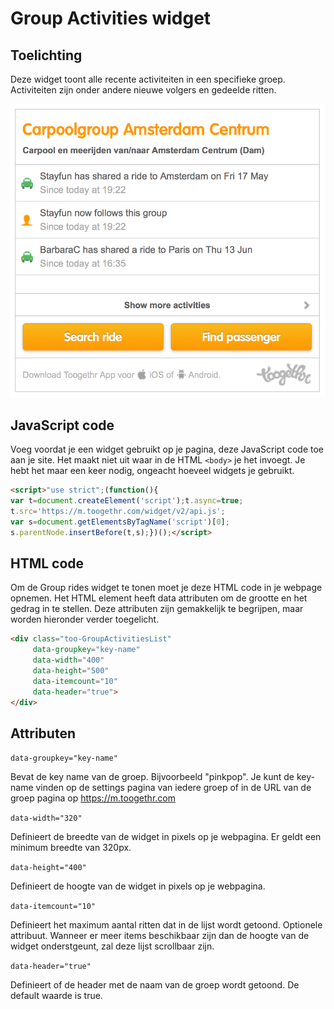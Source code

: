 Group Activities widget
=======================

## Toelichting

Deze widget toont alle recente activiteiten in een specifieke groep. Activiteiten zijn onder andere nieuwe volgers en gedeelde ritten.

![group activities widget](/static/img/act.png)

## JavaScript code

Voeg voordat je een widget gebruikt op je pagina, deze JavaScript code toe aan je site. Het maakt niet uit waar in de HTML `<body>` je het invoegt. Je hebt het maar een keer nodig, ongeacht hoeveel widgets je gebruikt.

```html
<script>"use strict";(function(){
var t=document.createElement('script');t.async=true; 
t.src='https://m.toogethr.com/widget/v2/api.js'; 
var s=document.getElementsByTagName('script')[0]; 
s.parentNode.insertBefore(t,s);})();</script>
```

## HTML code

Om de Group rides widget te tonen moet je deze HTML code in je webpage opnemen. Het HTML element heeft data attributen om de grootte en het gedrag in te stellen. Deze attributen zijn gemakkelijk te begrijpen, maar worden hieronder verder toegelicht.

```html
<div class="too-GroupActivitiesList"
     data-groupkey="key-name"
     data-width="400"
     data-height="500"
     data-itemcount="10"
     data-header="true">
</div>
```
## Attributen

`data-groupkey="key-name"`

Bevat de key name van de groep. Bijvoorbeeld "pinkpop". Je kunt de key-name vinden op de settings pagina van iedere groep of in de URL van de groep pagina op https://m.toogethr.com

`data-width="320"`

Definieert de breedte van de widget in pixels op je webpagina. Er geldt een minimum breedte van 320px.

`data-height="400"`

Definieert de hoogte van de widget in pixels op je webpagina.

`data-itemcount="10"`

Definieert het maximum aantal ritten dat in de lijst wordt getoond. Optionele attribuut. Wanneer er meer items beschikbaar zijn dan de hoogte van de widget onderstgeunt, zal deze lijst scrollbaar zijn.

`data-header="true"`

Definieert of de header met de naam van de groep wordt getoond. De default waarde is true.
